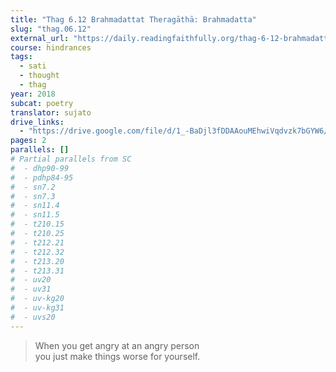 ```yaml
---
title: "Thag 6.12 Brahmadattat Theragāthā: Brahmadatta"
slug: "thag.06.12"
external_url: "https://daily.readingfaithfully.org/thag-6-12-brahmadattattheragatha-brahmadatta/"
course: hindrances
tags:
  - sati
  - thought
  - thag
year: 2018
subcat: poetry
translator: sujato
drive_links:
  - "https://drive.google.com/file/d/1_-BaDjl3fDDAAouMEhwiVqdvzk7bGYW6/view?usp=drivesdk"
pages: 2
parallels: []
# Partial parallels from SC
#  - dhp90-99
#  - pdhp84-95
#  - sn7.2
#  - sn7.3
#  - sn11.4
#  - sn11.5
#  - t210.15
#  - t210.25
#  - t212.21
#  - t212.32
#  - t213.20
#  - t213.31
#  - uv20
#  - uv31
#  - uv-kg20
#  - uv-kg31
#  - uvs20
---
```


> When you get angry at an angry person  
you just make things worse for yourself.
